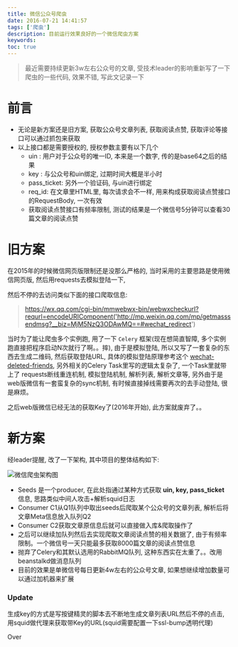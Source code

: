 ```yaml
---
title: 微信公众号爬虫
date: 2016-07-21 14:41:57
tags: ['爬虫']
description: 目前运行效果良好的一个微信爬虫方案
keywords:
toc: true
---
```



> 最近需要持续更新3w左右公众号的文章, 受技术leader的影响重新写了一下爬虫的一些代码, 效果不错, 写此文记录一下

# 前言

+ 无论是新方案还是旧方案, 获取公众号文章列表, 获取阅读点赞, 获取评论等接口可以通过抓包来获取
+ 以上接口都是需要授权的, 授权参数主要有以下几个
	+ uin : 用户对于公众号的唯一ID, 本来是一个数字, 传的是base64之后的结果
	+ key : 与公众号和uin绑定, 过期时间大概是半小时
	+ pass_ticket: 另外一个验证码, 与uin进行绑定
	+ req_id: 在文章里HTML里, 每次请求会不一样, 用来构成获取阅读点赞接口的RequestBody, 一次有效
	+ 获取阅读点赞接口有频率限制, 测试的结果是一个微信号5分钟可以查看30篇文章的阅读点赞


# 旧方案

在2015年的时候微信网页版限制还是没那么严格的, 当时采用的主要思路是使用微信网页版, 然后用requests去模拟登陆一下,

然后不停的去访问类似下面的接口爬取信息:


> https://wx.qq.com/cgi-bin/mmwebwx-bin/webwxcheckurl?requrl=encodeURIComponent('http://mp.weixin.qq.com/mp/getmasssendmsg?__biz=MjM5NzQ3ODAwMQ==#wechat_redirect')


当时为了能让爬虫多个实例跑, 用了一下 `Celery` 框架(现在想简直智障, 多个实例跑直接把程序启动N次就行了啊。。摔), 由于是模拟登陆, 所以又写了一套复杂的东西去生成二维码, 然后获取登陆URL, 具体的模拟登陆原理参考这个 [wechat-deleted-friends](https://github.com/0x5e/wechat-deleted-friends), 另外相关的Celery Task里写的逻辑太复杂了, 一个Task里就带上了 requests断线重连机制, 模拟登陆机制, 解析列表, 解析文章等, 另外由于是web版微信有一套蛮复杂的sync机制, 有时候直接掉线需要再次的去手动登陆, 很是麻烦。

之后web版微信已经无法的获取Key了(2016年开始), 此方案就废弃了。。

# 新方案

经leader提醒, 改了一下架构, 其中项目的整体结构如下: 

![微信爬虫架构图](http://7jptw8.com1.z0.glb.clouddn.com/spider-wx.png)

+ Seeds 是一个producer, 在此处指通过某种方式获取 **uin, key, pass_ticket** 信息, 思路类似中间人攻击+解析squid日志
+ Consumer C1从Q1队列中取出seeds后爬取某个公众号的文章列表, 解析后将文章Meta信息放入队列Q2
+ Consumer C2获取文章原信息后就可以直接做入库&爬取操作了
+ 之后可以继续加队列然后去实现爬取文章阅读点赞的相关数据了, 由于有频率限制。一个微信号一天只能最多获取8000篇文章的阅读点赞信息
+ 抛弃了Celery和其默认选用的RabbitMQ队列, 这种东西实在太重了。。改用beanstalkd做消息队列
+ 目前的效果是单微信号每日更新4w左右的公众号文章, 如果想继续增加数量可以通过加机器来扩展


### Update

生成key的方式是写按键精灵的脚本去不断地生成文章列表URL然后不停的点击, 用squid做代理来获取带Key的URL(squid需要配置一下ssl-bump透明代理)

Over







